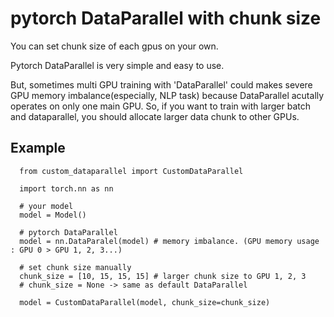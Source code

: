 # pytorch DataParallel with chunk size

You can set chunk size of each gpus on your own.

Pytorch DataParallel is very simple and easy to use.

But, sometimes multi GPU training with 'DataParallel' could makes severe GPU memory imbalance(especially, NLP task) because DataParallel acutally operates on only one main GPU.
So, if you want to train with larger batch and dataparallel, you should allocate larger data chunk to other GPUs.

## Example
  
```
  from custom_dataparallel import CustomDataParallel

  import torch.nn as nn

  # your model
  model = Model()

  # pytorch DataParallel
  model = nn.DataParalel(model) # memory imbalance. (GPU memory usage : GPU 0 > GPU 1, 2, 3...)

  # set chunk size manually
  chunk_size = [10, 15, 15, 15] # larger chunk size to GPU 1, 2, 3 
  # chunk_size = None -> same as default DataParallel
  
  model = CustomDataParallel(model, chunk_size=chunk_size)
```
